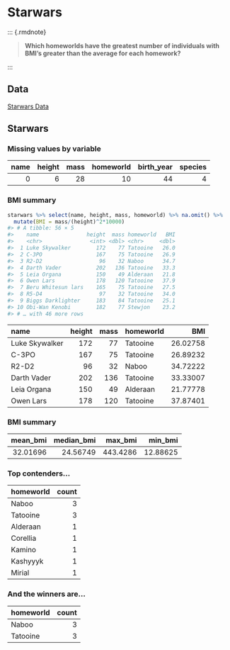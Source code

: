 # Starwars 

::: {.rmdnote}

> **Which homeworlds have the greatest number of individuals with BMI’s greater than the average for each homework?**

:::

## Data

[Starwars Data](https://github.com/tidyverse/dplyr/tree/main/data-raw)

## Starwars

### Missing values by variable


| name| height| mass| homeworld| birth_year| species|
|----:|------:|----:|---------:|----------:|-------:|
|    0|      6|   28|        10|         44|       4|

### BMI summary


```r
starwars %>% select(name, height, mass, homeworld) %>% na.omit() %>% 
  mutate(BMI = mass/(height)^2*10000)
#> # A tibble: 56 × 5
#>    name               height  mass homeworld   BMI
#>    <chr>               <int> <dbl> <chr>     <dbl>
#>  1 Luke Skywalker        172    77 Tatooine   26.0
#>  2 C-3PO                 167    75 Tatooine   26.9
#>  3 R2-D2                  96    32 Naboo      34.7
#>  4 Darth Vader           202   136 Tatooine   33.3
#>  5 Leia Organa           150    49 Alderaan   21.8
#>  6 Owen Lars             178   120 Tatooine   37.9
#>  7 Beru Whitesun lars    165    75 Tatooine   27.5
#>  8 R5-D4                  97    32 Tatooine   34.0
#>  9 Biggs Darklighter     183    84 Tatooine   25.1
#> 10 Obi-Wan Kenobi        182    77 Stewjon    23.2
#> # … with 46 more rows
```



|name           | height| mass|homeworld |      BMI|
|:--------------|------:|----:|:---------|--------:|
|Luke Skywalker |    172|   77|Tatooine  | 26.02758|
|C-3PO          |    167|   75|Tatooine  | 26.89232|
|R2-D2          |     96|   32|Naboo     | 34.72222|
|Darth Vader    |    202|  136|Tatooine  | 33.33007|
|Leia Organa    |    150|   49|Alderaan  | 21.77778|
|Owen Lars      |    178|  120|Tatooine  | 37.87401|

### BMI summary


| mean_bmi| median_bmi|  max_bmi|  min_bmi|
|--------:|----------:|--------:|--------:|
| 32.01696|   24.56749| 443.4286| 12.88625|

### Top contenders...


|homeworld | count|
|:---------|-----:|
|Naboo     |     3|
|Tatooine  |     3|
|Alderaan  |     1|
|Corellia  |     1|
|Kamino    |     1|
|Kashyyyk  |     1|
|Mirial    |     1|

### And the winners are...


|homeworld | count|
|:---------|-----:|
|Naboo     |     3|
|Tatooine  |     3|

